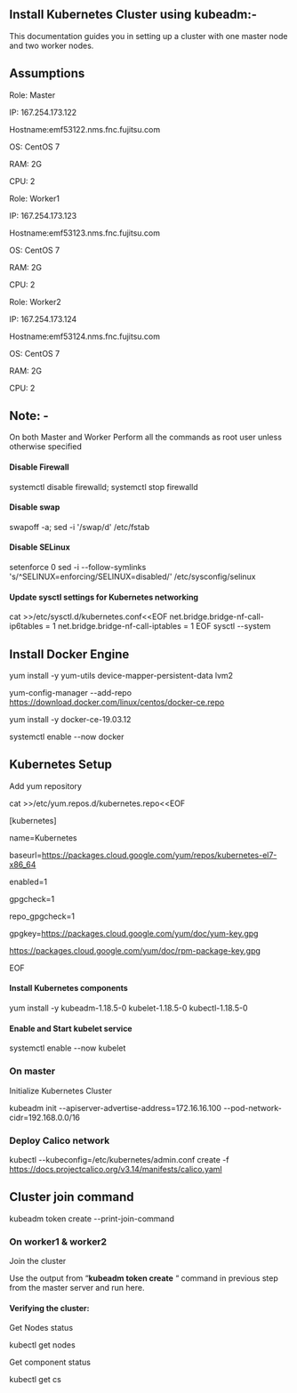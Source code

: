 ## Install Kubernetes Cluster using kubeadm:-

This documentation guides you in setting up a cluster with one master node and two worker nodes.

## Assumptions

Role: Master

IP: 167.254.173.122

Hostname:emf53122.nms.fnc.fujitsu.com

OS: CentOS 7

RAM: 2G

CPU: 2

Role: Worker1

IP: 167.254.173.123

Hostname:emf53123.nms.fnc.fujitsu.com

OS: CentOS 7

RAM: 2G

CPU: 2

Role: Worker2

IP: 167.254.173.124

Hostname:emf53124.nms.fnc.fujitsu.com

OS: CentOS 7

RAM: 2G

CPU: 2

## Note: -
On both Master and Worker Perform all the commands as root user unless otherwise specified

#### Disable Firewall

systemctl disable firewalld; systemctl stop firewalld

#### Disable swap

swapoff -a; sed -i '/swap/d' /etc/fstab

#### Disable SELinux

setenforce 0
sed -i --follow-symlinks 's/^SELINUX=enforcing/SELINUX=disabled/' /etc/sysconfig/selinux

#### Update sysctl settings for Kubernetes networking

cat >>/etc/sysctl.d/kubernetes.conf<<EOF
net.bridge.bridge-nf-call-ip6tables = 1
net.bridge.bridge-nf-call-iptables = 1
EOF
sysctl --system


## Install Docker Engine

yum install -y yum-utils device-mapper-persistent-data lvm2

yum-config-manager --add-repo https://download.docker.com/linux/centos/docker-ce.repo

yum install -y docker-ce-19.03.12 

systemctl enable --now docker


## Kubernetes Setup

Add yum repository

cat >>/etc/yum.repos.d/kubernetes.repo<<EOF

  [kubernetes]

  name=Kubernetes

  baseurl=https://packages.cloud.google.com/yum/repos/kubernetes-el7-x86_64

  enabled=1

  gpgcheck=1

  repo_gpgcheck=1

  gpgkey=https://packages.cloud.google.com/yum/doc/yum-key.gpg

  https://packages.cloud.google.com/yum/doc/rpm-package-key.gpg

  EOF

#### Install Kubernetes components

yum install -y kubeadm-1.18.5-0 kubelet-1.18.5-0 kubectl-1.18.5-0

#### Enable and Start kubelet service

systemctl enable --now kubelet

### On master

Initialize Kubernetes Cluster

kubeadm init --apiserver-advertise-address=172.16.16.100 --pod-network-cidr=192.168.0.0/16

### Deploy Calico network

kubectl --kubeconfig=/etc/kubernetes/admin.conf create -f https://docs.projectcalico.org/v3.14/manifests/calico.yaml



## Cluster join command

kubeadm token create --print-join-command


### On worker1 & worker2
 
Join the cluster

Use the output from “__kubeadm token create__ “ command in previous step from the master server and run here.


#### Verifying the cluster:

Get Nodes status

kubectl get nodes

Get component status

kubectl get cs



